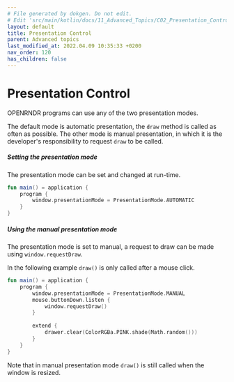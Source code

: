 ```yaml
---
# File generated by dokgen. Do not edit. 
# Edit 'src/main/kotlin/docs/11_Advanced_Topics/C02_Presentation_Control.kt' instead.
layout: default
title: Presentation Control
parent: Advanced topics
last_modified_at: 2022.04.09 10:35:33 +0200
nav_order: 120
has_children: false
---
```

 
# Presentation Control

OPENRNDR programs can use any of the two presentation modes.

The default mode is automatic presentation, the `draw` method is called as often as possible. The other mode is manual presentation, in which
it is the developer's responsibility to request `draw` to be called.

##### Setting the presentation mode

The presentation mode can be set and changed at run-time. 
 
```kotlin
fun main() = application {
    program {
        window.presentationMode = PresentationMode.AUTOMATIC
    }
}
``` 
 
##### Using the manual presentation mode

The presentation mode is set to manual, a request to draw can be made using `window.requestDraw`.

In the following example `draw()` is only called after a mouse click. 
 
```kotlin
fun main() = application {
    program {
        window.presentationMode = PresentationMode.MANUAL
        mouse.buttonDown.listen {
            window.requestDraw()
        }
        
        extend {
            drawer.clear(ColorRGBa.PINK.shade(Math.random()))
        }
    }
}
``` 
 
Note that in manual presentation mode `draw()` is still called when the window is resized. 
